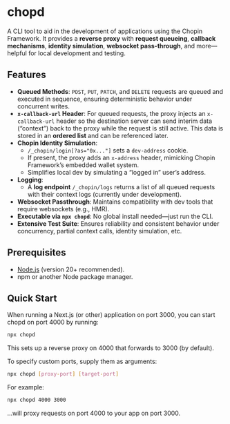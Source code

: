 # chopd

A CLI tool to aid in the development of applications using the Chopin Framework. It provides a **reverse proxy** with **request queueing**, **callback mechanisms**, **identity simulation**, **websocket pass-through**, and more—helpful for local development and testing.

## Features

- **Queued Methods**: `POST`, `PUT`, `PATCH`, and `DELETE` requests are queued and executed in sequence, ensuring deterministic behavior under concurrent writes.
- **`x-callback-url` Header**: For queued requests, the proxy injects an `x-callback-url` header so the destination server can send interim data (“context”) back to the proxy while the request is still active. This data is stored in an **ordered list** and can be referenced later.
- **Chopin Identity Simulation**:  
  - `/_chopin/login[?as="0x..."]` sets a `dev-address` cookie.  
  - If present, the proxy adds an `x-address` header, mimicking Chopin Framework’s embedded wallet system.  
  - Simplifies local dev by simulating a “logged in” user’s address.
- **Logging**:  
  - A **log endpoint** `/_chopin/logs` returns a list of all queued requests with their context logs (currently under development).  
- **Websocket Passthrough**: Maintains compatibility with dev tools that require websockets (e.g., HMR).  
- **Executable via `npx chopd`**: No global install needed—just run the CLI.  
- **Extensive Test Suite**: Ensures reliability and consistent behavior under concurrency, partial context calls, identity simulation, etc.

## Prerequisites

- [Node.js](https://nodejs.org) (version 20+ recommended).
- npm or another Node package manager.

## Quick Start

When running a Next.js (or other) application on port 3000, you can start chopd on port 4000 by running:

```bash
npx chopd
```

This sets up a reverse proxy on 4000 that forwards to 3000 (by default).

To specify custom ports, supply them as arguments:

```bash
npx chopd [proxy-port] [target-port]
```

For example:

```bash
npx chopd 4000 3000
```

…will proxy requests on port 4000 to your app on port 3000.